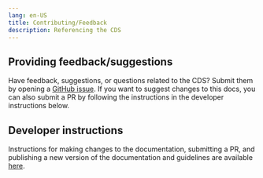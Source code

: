 ```yaml
---
lang: en-US
title: Contributing/Feedback
description: Referencing the CDS
---
```


## Providing feedback/suggestions

Have feedback, suggestions, or questions related to the CDS? Submit them by opening a [GitHub issue](https://github.com/AI-READI/CDS-specification/issues). If you want to suggest changes to this docs, you can also submit a PR by following the instructions in the developer instructions below.

## Developer instructions

Instructions for making changes to the documentation, submitting a PR, and publishing a new version of the documentation and guidelines are available [here](https://github.com/AI-READI/cds-specification/blob/main/README.md).
